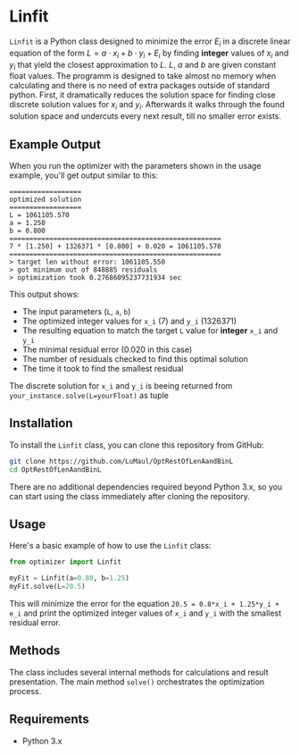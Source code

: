 # Linfit

`Linfit` is a Python class designed to minimize the error $E_i$ in a discrete linear equation of the form $L = a \cdot x_i + b \cdot y_i + E_i$ by finding **integer** values of $x_i$ and $y_i$ that yield the closest approximation to $L$. $L$, $a$ and $b$ are given constant float values. The programm is designed to take almost no memory when calculating and there is no need of extra packages outside of standard python. First, it dramatically reduces the solution space for finding close discrete solution values for $x_i$ and $y_i$. Afterwards it walks through the found solution space and undercuts every next result, till no smaller error exists.

## Example Output

When you run the optimizer with the parameters shown in the usage example, you'll get output similar to this:

```
==================
optimized solution
==================
L = 1061105.570
a = 1.250
b = 0.800
=====================================================
7 * [1.250] + 1326371 * [0.800] + 0.020 = 1061105.570
=====================================================
> target len without error: 1061105.550
> got minimum out of 848885 residuals
> optimization took 0.27686095237731934 sec
```

This output shows:
- The input parameters (`L`, `a`, `b`)
- The optimized integer values for `x_i` (7) and `y_i` (1326371)
- The resulting equation to match the target `L` value for **integer** `x_i` and `y_i`
- The minimal residual error (0.020 in this case)
- The number of residuals checked to find this optimal solution
- The time it took to find the smallest residual

The discrete solution for `x_i` and `y_i` is beeing returned from `your_instance.solve(L=yourFloat)` as tuple

## Installation

To install the `Linfit` class, you can clone this repository from GitHub:

```bash
git clone https://github.com/LuMaul/OptRestOfLenAandBinL
cd OptRestOfLenAandBinL
```

There are no additional dependencies required beyond Python 3.x, so you can start using the class immediately after cloning the repository.

## Usage

Here's a basic example of how to use the `Linfit` class:

```python
from optimizer import Linfit

myFit = Linfit(a=0.80, b=1.25)
myFit.solve(L=20.5)
```

This will minimize the error for the equation `20.5 = 0.8*x_i + 1.25*y_i + e_i` and print the optimized integer values of `x_i` and `y_i` with the smallest residual error.


## Methods

The class includes several internal methods for calculations and result presentation. The main method `solve()` orchestrates the optimization process.

## Requirements

- Python 3.x
